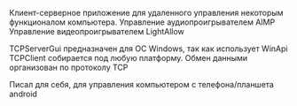 Клиент-серверное приложение для удаленного управления некоторым функционалом компьютера.
Управление аудиопроигрывателем AIMP
Управление видеопроигрывателем LightAllow

TCPServerGui предназначен для ОС Windows, так как использует WinApi
TCPClient собирается под любую платформу.
Обмен данными организован по протоколу TCP

Писал для себя, для управления компьютером с телефона/планшета android

